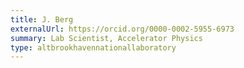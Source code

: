```yaml
---
title: J. Berg
externalUrl: https://orcid.org/0000-0002-5955-6973
summary: Lab Scientist, Accelerator Physics
type: altbrookhavennationallaboratory
---
```

